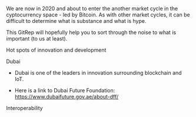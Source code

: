 We are now in 2020 and about to enter the another market cycle in the cyptocurrency space - led by Bitcoin.  As with other market cycles, it can be difficult to determine what is substance and what is hype.  

This GitRep will hopefully help you to sort through the noise to what is important (to us at least).

Hot spots of innovation and development

Dubai

  *  Dubai is one of the leaders in innovation surrounding blockchain and IoT.

  *  Here is a link to Dubai Future Foundation:  https://www.dubaifuture.gov.ae/about-dff/
  
  
  
Interoperability
 
  

